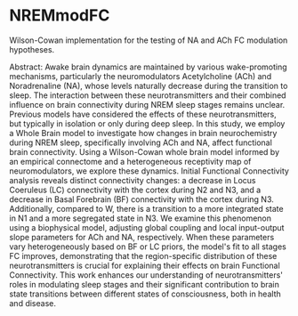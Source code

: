 # NREMmodFC
Wilson-Cowan implementation for the testing of NA and ACh FC modulation hypotheses.

Abstract: 
Awake brain dynamics are maintained by various wake-promoting mechanisms, particularly the neuromodulators Acetylcholine (ACh) and Noradrenaline (NA), whose levels naturally decrease during the transition to sleep. The interaction between these neurotransmitters and their combined influence on brain connectivity during NREM sleep stages remains unclear. Previous models have considered the effects of these neurotransmitters, but typically in isolation or only during deep sleep. In this study, we employ a Whole Brain model to investigate how changes in brain neurochemistry during NREM sleep, specifically involving ACh and NA, affect functional brain connectivity. Using a Wilson-Cowan whole brain model informed by an empirical connectome and a heterogeneous receptivity map of neuromodulators, we explore these dynamics. Initial Functional Connectivity analysis reveals distinct connectivity changes: a decrease in Locus Coeruleus (LC) connectivity with the cortex during N2 and N3, and a decrease in Basal Forebrain (BF) connectivity with the cortex during N3. Additionally, compared to W, there is a transition to a more integrated state in N1 and a more segregated state in N3. We examine this phenomenon using a biophysical model, adjusting global coupling and local input-output slope parameters for ACh and NA, respectively. When these parameters vary heterogeneously based on BF or LC priors, the model's fit to all stages FC improves, demonstrating that the region-specific distribution of these neurotransmitters is crucial for explaining their effects on brain Functional Connectivity. This work enhances our understanding of neurotransmitters' roles in modulating sleep stages and their significant contribution to brain state transitions between different states of consciousness, both in health and disease.
